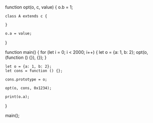 
function opt(o, c, value) {
    o.b = 1;

    class A extends c {

    }

    o.a = value;
}

function main() {
    for (let i = 0; i < 2000; i++) {
        let o = {a: 1, b: 2};
        opt(o, (function () {}), {});
    }

    let o = {a: 1, b: 2};
    let cons = function () {};

    cons.prototype = o;

    opt(o, cons, 0x1234);

    print(o.a);
}

main();

